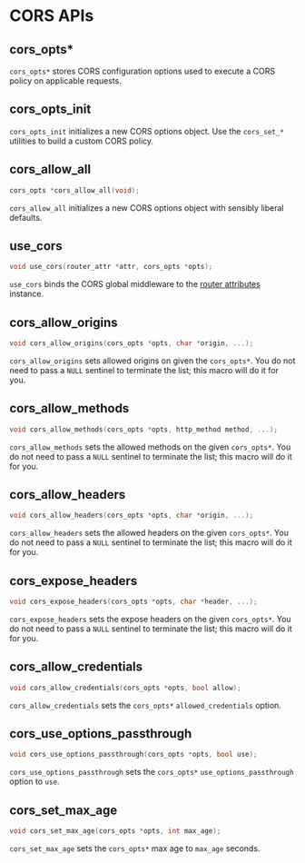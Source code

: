 # CORS APIs

## cors_opts*

`cors_opts*` stores CORS configuration options used to execute a CORS policy on applicable requests.


## cors_opts_init

`cors_opts_init` initializes a new CORS options object. Use the `cors_set_*` utilities to build a custom CORS policy.

## cors_allow_all

```c
cors_opts *cors_allow_all(void);
```

`cors_allow_all` initializes a new CORS options object with sensibly liberal defaults.

## use_cors

```c
void use_cors(router_attr *attr, cors_opts *opts);
```

`use_cors` binds the CORS global middleware to the [router attributes](./router-attr.md) instance.

## cors_allow_origins

```c
void cors_allow_origins(cors_opts *opts, char *origin, ...);
```

`cors_allow_origins` sets allowed origins on given the `cors_opts*`. You do not
need to pass a `NULL` sentinel to terminate the list; this macro will do it
for you.

## cors_allow_methods

```c
void cors_allow_methods(cors_opts *opts, http_method method, ...);
```

`cors_allow_methods` sets the allowed methods on the given `cors_opts*`. You do
not need to pass a `NULL` sentinel to terminate the list; this macro will do
it for you.

## cors_allow_headers

```c
void cors_allow_headers(cors_opts *opts, char *origin, ...);
```

`cors_allow_headers` sets the allowed headers on the given `cors_opts*`. You do
not need to pass a `NULL` sentinel to terminate the list; this macro will do
it for you.

## cors_expose_headers

```c
void cors_expose_headers(cors_opts *opts, char *header, ...);
```

`cors_expose_headers` sets the expose headers on the given `cors_opts*`. You do
not need to pass a `NULL` sentinel to terminate the list; this macro will do
it for you.

## cors_allow_credentials

```c
void cors_allow_credentials(cors_opts *opts, bool allow);
```

`cors_allow_credentials` sets the `cors_opts*` `allowed_credentials` option.

## cors_use_options_passthrough

```c
void cors_use_options_passthrough(cors_opts *opts, bool use);
```

`cors_use_options_passthrough` sets the `cors_opts*` `use_options_passthrough`
option  to `use`.

## cors_set_max_age

```c
void cors_set_max_age(cors_opts *opts, int max_age);
```

`cors_set_max_age` sets the `cors_opts*` max age to `max_age` seconds.
